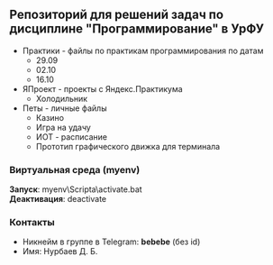## Репозиторий для решений задач по дисциплине "Программирование" в УрФУ

* Практики - файлы по практикам программирования по датам
    * 29.09
    * 02.10
    * 16.10
* ЯПроект - проекты с Яндекс.Практикума
   * Холодильник
* Петы - личные файлы
    * Казино
    * Игра на удачу
    * ИОТ - расписание
    * Прототип графического движка для терминала

### Виртуальная среда (myenv)
**Запуск**: myenv\Scripta\activate.bat\
**Деактивация**: deactivate

### Контакты
* Никнейм в группе в Telegram: **bebebe** (без id)
* Имя: Нурбаев Д. Б.